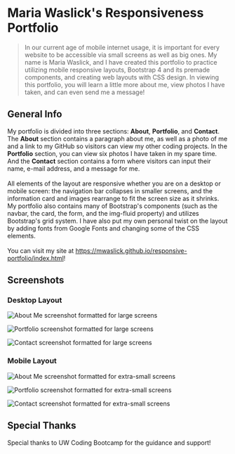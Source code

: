 # Maria Waslick's Responsiveness Portfolio

> In our current age of mobile internet usage, it is important for every website to be accessible via small screens as well as big ones. My name is Maria Waslick, and I have created this portfolio to practice utilizing mobile responsive layouts, Bootstrap 4 and its premade components, and creating web layouts with CSS design. In viewing this portfolio, you will learn a little more about me, view photos I have taken, and can even send me a message!

## General Info 
My portfolio is divided into three sections: <b>About</b>, <b>Portfolio</b>, and <b>Contact</b>. The <b>About</b> section contains a paragraph about me, as well as a photo of me and a link to my GitHub so visitors can view my other coding projects. In the <b>Portfolio</b> section, you can view six photos I have taken in my spare time. And the <b>Contact</b> section contains a form where visitors can input their name, e-mail address, and a message for me.
<br><br>
All elements of the layout are responsive whether you are on a desktop or mobile screen: the navigation bar collapses in smaller screens, and the information card and images rearrange to fit the screen size as it shrinks. My portfolio also contains many of Bootstrap's components (such as the navbar, the card, the form, and the img-fluid property) and utilizes Bootstrap's grid system. I have also put my own personal twist on the layout by adding fonts from Google Fonts and changing some of the CSS elements.
<br><br>
You can visit my site at <a href=https://mwaslick.github.io/responsive-portfolio/index.html>https://mwaslick.github.io/responsive-portfolio/index.html</a>!

## Screenshots

### Desktop Layout  

![About Me screenshot formatted for large screens](./screenshots/aboutme.png
)

![Portfolio screenshot formatted for large screens](./screenshots/portfolio.png
)

![Contact screenshot formatted for large screens](./screenshots/contact.png
)

### Mobile Layout

![About Me screenshot formatted for extra-small screens](./screenshots/aboutmobile.png
)

![Portfolio screenshot formatted for extra-small screens](./screenshots/portfoliomobile.png
)

![Contact screenshot formatted for extra-small screens](./screenshots/contactmobile.png
)

## Special Thanks

Special thanks to UW Coding Bootcamp for the guidance and support!
